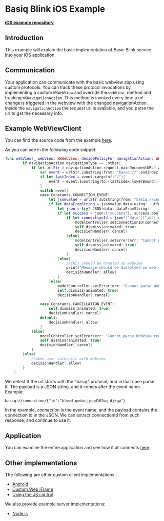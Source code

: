 # Basiq Blink iOS Example

[**iOS example repository**](https://github.com/basiqio/basiq-ios-blink-demo)

## Introduction

This example will explain the basic implementation of Basic Blink service into your iOS application.

## Communication

Your application can communicate with the basic webview app using custom protocols. You can track
these protocol invocations by implementing a custom ```WKWebView``` and override the
```webView ``` method and tracking ```WKNavigationAction```. This method is invoked
every time a url change is triggered in the webview with the changed navigationAction. Inside the
```navigationAction``` the request url is available, and you parse the url to get the necessary info.


## Example WebViewClient

You can find the source code from the example [here](https://github.com/basiqio/basiq-ios-blink-demo/blob/master/demo/ViewController.swift).

As you can see in the following code snippet:

```swift
func webView(_ webView: WKWebView, decidePolicyFor navigationAction: WKNavigationAction, decisionHandler: @escaping (WKNavigationActionPolicy) -> Void) {
        if navigationAction.navigationType == .other{
            if let urlStr = navigationAction.request.mainDocumentURL?.absoluteURL.absoluteString.removingPercentEncoding!{
                var event = urlStr.substring(from: "basiq://".endIndex)
                if let lastIndex = event.range(of:"/"){
                    event = event.substring(to:(lastIndex.lowerBound))
                }
                switch event{
                case Constants.CONNECTION_EVENT:
                    let jsonvalue = urlStr.substring(from: "basiq://connection/".endIndex)
                    if let dataFromString = jsonvalue.data(using: .utf8) {
                        let json = try? JSON(data: dataFromString)
                        if let success = json?["success"], success.boolValue{
                            if let connectionId = json?["data"]["id"],connectionId.string != nil {
                                modelController.setConnectionID(connectionId: connectionId.string!)
                                self.dismiss(animated: true)
                                decisionHandler(.cancel)
                            }else{
                                modelController.setError(err: "Cannot parse connectionId from request data!")
                                self.dismiss(animated: true)
                                decisionHandler(.cancel)
                            }
                        }else{
                            //This should be handled on webview
                            print("Message should be disaplyed on web-view")
                            decisionHandler(.allow)
                        }
                    }else{
                        modelController.setError(err: "Cannot parse WebView request data!")
                        self.dismiss(animated: true)
                        decisionHandler(.cancel)
                    }
                case Constants.CANCELLATION_EVENT:
                    self.dismiss(animated: true)
                    decisionHandler(.cancel)
                default:
                    decisionHandler(.allow)
                }
            }else{
                modelController.setError(err: "Cannot parse WebView request URL!")
                self.dismiss(animated: true)
                decisionHandler(.cancel)
            }
        }else{
            //when user interacts with webview
            decisionHandler(.allow)
        }
    }
```

We detect if the url starts with the "basiq" protocol, and in that case parse it. The
payload is a JSON string, and it comes after the event name. Example:

```
basiq://connection/{"id":"klqwd-qwdoijjoqd102wq-djkqw"}
```

In the example, *connection* is the event name, and the payload contains the connection id
in the JSON. We can extract connectionId from such response, and continue to use it.

## Application

You can examine the entire application and see how it all connects [here](https://github.com/basiqio/basiq-ios-blink-demo/tree/master/demo).

## Other implementations

The following are other custom client implementations:

* [Android](https://github.com/basiqio/basiq-blink/blob/master/tutorials/Android.md)
* [Custom Web iFrame](iframe.com)
* [Using the JS control](jscontrol.com)

We also provide example server implementations:

* [Node.js](node.com)

